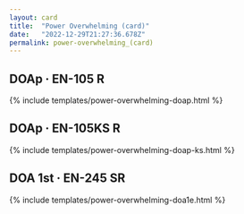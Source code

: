 ```yaml
---
layout: card
title:  "Power Overwhelming (card)"
date:   "2022-12-29T21:27:36.678Z"
permalink: power-overwhelming_(card)
---
```


## DOAp &middot; EN-105 R

{% include templates/power-overwhelming-doap.html %}


## DOAp &middot; EN-105KS R

{% include templates/power-overwhelming-doap-ks.html %}


## DOA 1st &middot; EN-245 SR

{% include templates/power-overwhelming-doa1e.html %}
